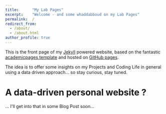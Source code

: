 ```yaml
---
title:      "My Lab Pages"
excerpt:    "Welcome - and some whaddabboud on my Lab Pages"
permalink:  /
redirect_from: 
  - /about/
  - /about.html
author_profile: true
---
```


This is the front page of my [Jekyll] powered website, based on the fantastic
 [academicpages template] and hosted on [GitHub pages].

The idea is to offer some insights on my Projects and Coding Life in general
 using a data driven approach... so stay curious, stay tuned.

A data-driven personal website ?
======

... I'll get into that in some Blog Post soon...

[Jekyll]:                   https://jekyllrb.com
[academicpages template]:   https://github.com/academicpages/academicpages.github.io
[GitHub pages]:             https://pages.github.com
